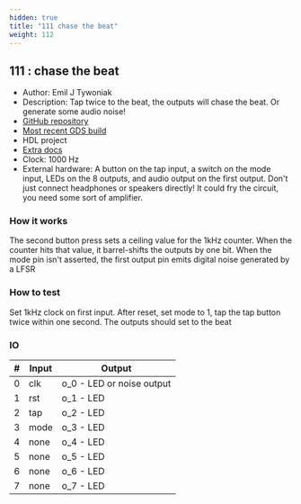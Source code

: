 ```yaml
---
hidden: true
title: "111 chase the beat"
weight: 112
---
```


## 111 : chase the beat

* Author: Emil J Tywoniak
* Description: Tap twice to the beat, the outputs will chase the beat. Or generate some audio noise!
* [GitHub repository](https://github.com/ekliptik/tt02-chase-the-beat)
* [Most recent GDS build](https://github.com/ekliptik/tt02-chase-the-beat/actions/runs/3544351091)
* HDL project
* [Extra docs]()
* Clock: 1000 Hz
* External hardware: A button on the tap input, a switch on the mode input, LEDs on the 8 outputs, and audio output on the first output. Don't just connect headphones or speakers directly! It could fry the circuit, you need some sort of amplifier.



### How it works

The second button press sets a ceiling value for the 1kHz counter. When the counter hits that value, it barrel-shifts the outputs by one bit. When the mode pin isn't asserted, the first output pin emits digital noise generated by a LFSR

### How to test

Set 1kHz clock on first input. After reset, set mode to 1, tap the tap button twice within one second. The outputs should set to the beat

### IO

| # | Input        | Output       |
|---|--------------|--------------|
| 0 | clk  | o_0 - LED or noise output |
| 1 | rst  | o_1 - LED |
| 2 | tap  | o_2 - LED |
| 3 | mode  | o_3 - LED |
| 4 | none  | o_4 - LED |
| 5 | none  | o_5 - LED |
| 6 | none  | o_6 - LED |
| 7 | none  | o_7 - LED |
